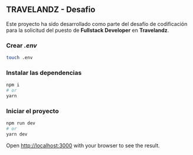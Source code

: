 ## TRAVELANDZ - Desafio 
Este proyecto ha sido desarrollado como parte del desafío de codificación para la solicitud del puesto de **Fullstack Developer** en **Travelandz**.

### Crear *.env*
```bash
touch .env
```

### Instalar las dependencias
```bash
npm i
# or
yarn
```

### Iniciar el proyecto
```bash
npm run dev
# or
yarn dev
```

Open [http://localhost:3000](http://localhost:3000) with your browser to see the result.
